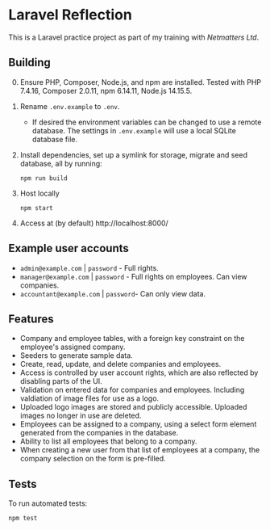 # Laravel Reflection
This is a Laravel practice project as part of my training with *Netmatters Ltd*.

## Building
0. Ensure PHP, Composer, Node.js, and npm are installed. Tested with PHP 7.4.16, Composer 2.0.11, npm 6.14.11, Node.js 14.15.5.

1. Rename `.env.example` to `.env`.
    * If desired the environment variables can be changed to use a remote database. The settings in `.env.example` will use a local SQLite database file.

2. Install dependencies, set up a symlink for storage, migrate and seed database, all by running:
    ```
    npm run build
    ```

3. Host locally
    ```
    npm start
    ```

4. Access at (by default) http://localhost:8000/

## Example user accounts
* `admin@example.com` | `password` - Full rights.
* `manager@example.com` | `password` - Full rights on employees. Can view companies.
* `accountant@example.com` | `password`- Can only view data.

## Features
* Company and employee tables, with a foreign key constraint on the employee's assigned company.
* Seeders to generate sample data.
* Create, read, update, and delete companies and employees.
* Access is controlled by user account rights, which are also reflected by disabling parts of the UI.
* Validation on entered data for companies and employees. Including valdiation of image files for use as a logo.
* Uploaded logo images are stored and publicly accessible. Uploaded images no longer in use are deleted.
* Employees can be assigned to a company, using a select form element generated from the companies in the database.
* Ability to list all employees that belong to a company.
* When creating a new user from that list of employees at a company, the company selection on the form is pre-filled.

## Tests
To run automated tests:
```
npm test
```
